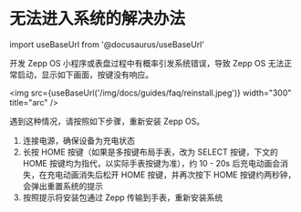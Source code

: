 # 无法进入系统的解决办法

import useBaseUrl from '@docusaurus/useBaseUrl'

开发 Zepp OS 小程序或表盘过程中有概率引发系统错误，导致 Zepp OS 无法正常启动，显示如下画面，按键没有响应。

<img src={useBaseUrl('/img/docs/guides/faq/reinstall.jpeg')} width="300" title="arc" />

遇到这种情况，请按照如下步骤，重新安装 Zepp OS。

1. 连接电源，确保设备为充电状态
2. 长按 HOME 按键（如果是多按键布局手表，改为 SELECT 按键，下文的 HOME 按键均为指代，以实际手表按键为准），约 10 - 20s 后充电动画会消失，在充电动画消失后松开 HOME 按键，并再次按下 HOME 按键约两秒钟，会弹出重置系统的提示
3. 按照提示将安装包通过 Zepp 传输到手表，重新安装系统
